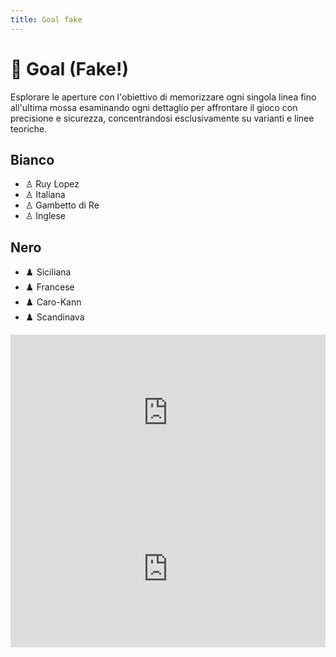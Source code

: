 ```yaml
---
title: Goal fake
---
```


# 🎯 Goal <span v-click="[1,2]" class="text-red-600 text-2xl font-bold ml-4 animate-pulse">(Fake!)</span>

<div class="text-lg mt-6 block"> 
    Esplorare le aperture con l'obiettivo di memorizzare ogni singola linea fino all'ultima mossa esaminando ogni dettaglio per affrontare il gioco con precisione e sicurezza, concentrandosi esclusivamente su varianti e linee teoriche.
</div>
<div class="flex flex-col items-center justify-start h-full space-y-10 mt-10">

  <div class="grid grid-cols-2 gap-12 px-8">
    <div>
      <h2 class="text-2xl font-semibold mb-4">Bianco</h2>
      <ul class="space-y-2 text-lg">
        <li>♙ Ruy Lopez</li>
        <li>♙ Italiana</li>
        <li>♙ Gambetto di Re</li>
        <li>♙ Inglese</li>
      </ul>
    </div>
    <div>
      <h2 class="text-2xl font-semibold mb-4">Nero</h2>
      <ul class="space-y-2 text-lg">
        <li>♟️ Siciliana</li>
        <li>♟️ Francese</li>
        <li>♟️ Caro-Kann</li>
        <li>♟️ Scandinava</li>
      </ul>
    </div>
  </div>

  <div
    v-click="[1]"
    class="absolute left-1/4 top-1/2 transform -translate-y-1/2 -translate-x-1/2 w-full max-w-md h-auto"
  >
    <iframe
      src="https://giphy.com/embed/vyTnNTrs3wqQ0UIvwE"
      width="100%"
      height="250"
      frameborder="0"
      class="rounded-lg shadow-lg"
      allowfullscreen
    ></iframe>
  </div>

  <div
    v-click="[2]"
    class="absolute right-1/4 top-1/2 transform -translate-y-1/2 translate-x-1/2 w-full max-w-md h-auto"
  >
    <iframe
      src="https://giphy.com/embed/YWFmlljmSpo6k"
      width="100%"
      height="250"
      frameborder="0"
      class="rounded-lg shadow-lg"
      allowfullscreen
    ></iframe>
  </div>
  
</div>

<div class="absolute bottom-6 left-6 text-xl">
  <a href="https://github.com/apulito/slidev-chess-creativity" target="_blank" class="slidev-icon-btn">
    <carbon:logo-github />
  </a>
  <a href="https://albertopulito.com" target="_blank" class="slidev-icon-btn">
    <carbon:earth />
  </a>
</div>

<div @click="$slidev.nav.next" class="absolute bottom-6 right-6 text-xl py-1 hover:bg-white op-10">
  <carbon:arrow-right />
</div>
